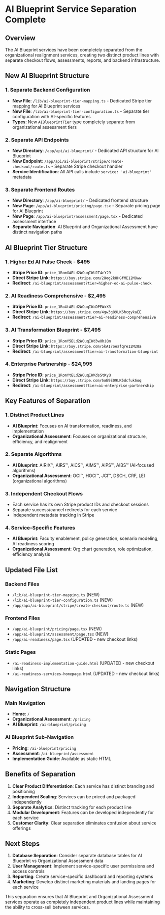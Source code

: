 # AI Blueprint Service Separation Complete

## Overview
The AI Blueprint services have been completely separated from the organizational realignment services, creating two distinct product lines with separate checkout flows, assessments, reports, and backend infrastructure.

## New AI Blueprint Structure

### 1. Separate Backend Configuration
- **New File**: `/lib/ai-blueprint-tier-mapping.ts` - Dedicated Stripe tier mapping for AI Blueprint services
- **New File**: `/lib/ai-blueprint-tier-configuration.ts` - Separate tier configuration with AI-specific features
- **Types**: New `AIBlueprintTier` type completely separate from organizational assessment tiers

### 2. Separate API Endpoints
- **New Directory**: `/app/api/ai-blueprint/` - Dedicated API structure for AI Blueprint
- **New Endpoint**: `/app/api/ai-blueprint/stripe/create-checkout/route.ts` - Separate Stripe checkout handler
- **Service Identification**: All API calls include `service: 'ai-blueprint'` metadata

### 3. Separate Frontend Routes
- **New Directory**: `/app/ai-blueprint/` - Dedicated frontend structure
- **New Page**: `/app/ai-blueprint/pricing/page.tsx` - Separate pricing page for AI Blueprint
- **New Page**: `/app/ai-blueprint/assessment/page.tsx` - Dedicated assessment interface
- **Separate Navigation**: AI Blueprint and Organizational Assessment have distinct navigation paths

## AI Blueprint Tier Structure

### 1. Higher Ed AI Pulse Check - $495
- **Stripe Price ID**: `price_1RomXAELd2WOuqIWUJT4cY29`
- **Direct Stripe Link**: `https://buy.stripe.com/28og2k8HGfME12M8ww`
- **Redirect**: `/ai-blueprint/assessment?tier=higher-ed-ai-pulse-check`

### 2. AI Readiness Comprehensive - $2,495
- **Stripe Price ID**: `price_1Ro4tAELd2WOuqIWaDPEWxX3`
- **Direct Stripe Link**: `https://buy.stripe.com/4gw3g89LK6hcgykaEE`
- **Redirect**: `/ai-blueprint/assessment?tier=ai-readiness-comprehensive`

### 3. AI Transformation Blueprint - $7,495
- **Stripe Price ID**: `price_1RomY5ELd2WOuqIWd3wUhiQm`
- **Direct Stripe Link**: `https://buy.stripe.com/5kA17oeafqre12M28a`
- **Redirect**: `/ai-blueprint/assessment?tier=ai-transformation-blueprint`

### 4. Enterprise Partnership - $24,995
- **Stripe Price ID**: `price_1RomYtELd2WOuqIWKdsStKyQ`
- **Direct Stripe Link**: `https://buy.stripe.com/6oE9E09LK5dcfuk6oq`
- **Redirect**: `/ai-blueprint/assessment?tier=ai-enterprise-partnership`

## Key Features of Separation

### 1. Distinct Product Lines
- **AI Blueprint**: Focuses on AI transformation, readiness, and implementation
- **Organizational Assessment**: Focuses on organizational structure, efficiency, and realignment

### 2. Separate Algorithms
- **AI Blueprint**: AIRIX™, AIRS™, AICS™, AIMS™, AIPS™, AIBS™ (AI-focused algorithms)
- **Organizational Assessment**: OCI™, HOCI™, JCI™, DSCH, CRF, LEI (organizational algorithms)

### 3. Independent Checkout Flows
- Each service has its own Stripe product IDs and checkout sessions
- Separate success/cancel redirects for each service
- Independent metadata tracking in Stripe

### 4. Service-Specific Features
- **AI Blueprint**: Faculty enablement, policy generation, scenario modeling, AI readiness scoring
- **Organizational Assessment**: Org chart generation, role optimization, efficiency analysis

## Updated File List

### Backend Files
- `/lib/ai-blueprint-tier-mapping.ts` (NEW)
- `/lib/ai-blueprint-tier-configuration.ts` (NEW)
- `/app/api/ai-blueprint/stripe/create-checkout/route.ts` (NEW)

### Frontend Files
- `/app/ai-blueprint/pricing/page.tsx` (NEW)
- `/app/ai-blueprint/assessment/page.tsx` (NEW)
- `/app/ai-readiness/page.tsx` (UPDATED - new checkout links)

### Static Pages
- `/ai-readiness-implementation-guide.html` (UPDATED - new checkout links)
- `/ai-readiness-services-homepage.html` (UPDATED - new checkout links)

## Navigation Structure

### Main Navigation
- **Home**: `/`
- **Organizational Assessment**: `/pricing`
- **AI Blueprint**: `/ai-blueprint/pricing`

### AI Blueprint Sub-Navigation
- **Pricing**: `/ai-blueprint/pricing`
- **Assessment**: `/ai-blueprint/assessment`
- **Implementation Guide**: Available as static HTML

## Benefits of Separation

1. **Clear Product Differentiation**: Each service has distinct branding and positioning
2. **Independent Scaling**: Services can be priced and packaged independently
3. **Separate Analytics**: Distinct tracking for each product line
4. **Modular Development**: Features can be developed independently for each service
5. **Customer Clarity**: Clear separation eliminates confusion about service offerings

## Next Steps

1. **Database Separation**: Consider separate database tables for AI Blueprint vs Organizational Assessment data
2. **User Management**: Implement service-specific user permissions and access controls
3. **Reporting**: Create service-specific dashboard and reporting systems
4. **Marketing**: Develop distinct marketing materials and landing pages for each service

This separation ensures that AI Blueprint and Organizational Assessment services operate as completely independent product lines while maintaining the ability to cross-sell between services.
